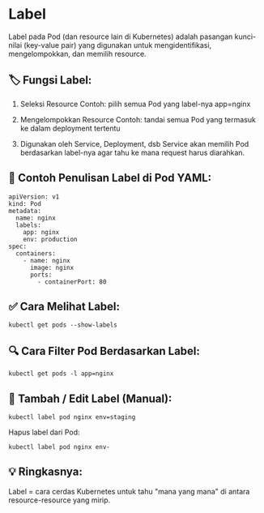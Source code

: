 # Label
Label pada Pod (dan resource lain di Kubernetes) adalah pasangan kunci-nilai (key-value pair) yang digunakan untuk mengidentifikasi, mengelompokkan, dan memilih resource.

## 🏷️ Fungsi Label:
1. Seleksi Resource
Contoh: pilih semua Pod yang label-nya app=nginx

2. Mengelompokkan Resource
Contoh: tandai semua Pod yang termasuk ke dalam deployment tertentu

3. Digunakan oleh Service, Deployment, dsb
Service akan memilih Pod berdasarkan label-nya agar tahu ke mana request harus diarahkan.

## 📌 Contoh Penulisan Label di Pod YAML:

```shell
apiVersion: v1
kind: Pod
metadata:
  name: nginx
  labels:
    app: nginx
    env: production
spec:
  containers:
    - name: nginx
      image: nginx
      ports:
        - containerPort: 80

```
## ✅ Cara Melihat Label:
```shell
kubectl get pods --show-labels
```

## 🔍 Cara Filter Pod Berdasarkan Label:
```shell
kubectl get pods -l app=nginx
```

## 🧩 Tambah / Edit Label (Manual):

```shell
kubectl label pod nginx env=staging
```
Hapus label dari Pod:

```shell
kubectl label pod nginx env-
```

## 💡 Ringkasnya:

Label = cara cerdas Kubernetes untuk tahu "mana yang mana" di antara resource-resource yang mirip.